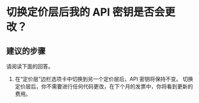 <properties
    pageTitle="Will my API keys be changed after switching pricing tiers?"
    description="切换定价层后我的 API 密钥是否会更改？"
    service="microsoft.cognitiveservices"
    resource="accounts"
    authors="kasparks"
    displayOrder="5"
    selfHelpType="resource"
    supportTopicIds=""
    resourceTags=""
    productPesIds=""
    cloudEnvironments="public"
/>


# 切换定价层后我的 API 密钥是否会更改？

## **建议的步骤**
请阅读下面的回答。

1. 在“定价层”边栏选项卡中切换到另一个定价层后，API 密钥将保持不变。 切换定价层后，你不需要进行任何代码更改，在下个月的发票中，你将看到更新的费用。




<!--HONumber=Jun16_HO3-->


